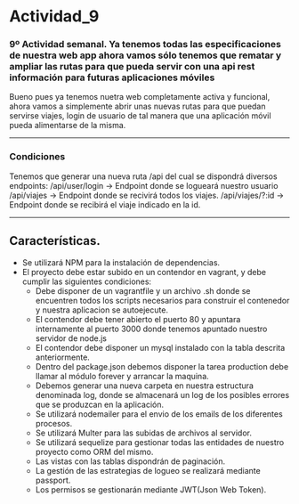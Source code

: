 # Actividad_9
### 9º Actividad semanal. Ya tenemos todas las especificaciones de nuestra web app ahora vamos sólo tenemos que rematar y ampliar las rutas para que pueda servir con una api rest información para futuras aplicaciones móviles
Bueno pues ya tenemos nuetra web completamente activa y funcional, ahora vamos a simplemente abrir unas nuevas rutas para que puedan servirse viajes, login de usuario de tal manera que una aplicación móvil pueda alimentarse de la misma.

---
### Condiciones
Tenemos que generar una nueva ruta /api del cual se dispondrá diversos endpoints:
/api/user/login -> Endpoint donde se logueará nuestro usuario
/api/viajes -> Endpoint donde se recivirá todos los viajes.
/api/viajes/?:id -> Endpoint donde se recibirá el viaje indicado en la id.
  
---
## Características.
* Se utilizará NPM para la instalación de dependencias.
* El proyecto debe estar subido en un contendor en vagrant, y debe cumplir las siguientes condiciones:
  * Debe disponer de un vagrantfile y un archivo .sh donde se encuentren todos los scripts necesarios para construir el contenedor y nuestra aplicacion se autoejecute.
  * El contendor debe tener abierto el puerto 80 y apuntara internamente al puerto 3000 donde tenemos apuntado nuestro servidor de node.js
  * El contendor debe disponer un mysql instalado con la tabla descrita anteriormente.
  * Dentro del package.json debemos disponer la tarea production debe llamar al módulo forever y arrancar la maquina.
  * Debemos generar una nueva carpeta en nuestra estructura denominada log, donde se almacenará un log de los posibles errores que se produzcan en la aplicación.
  * Se utilizará nodemailer para el envio de los emails de los diferentes procesos.
  * Se utilizará Multer para las subidas de archivos al servidor.
  * Se utilizará sequelize para gestionar todas las entidades de nuestro proyecto como ORM del mismo.
  * Las vistas con las tablas dispondrán de paginación.
  * La gestión de las estrategias de logueo se realizará mediante passport.
  * Los permisos se gestionarán mediante JWT(Json Web Token).
